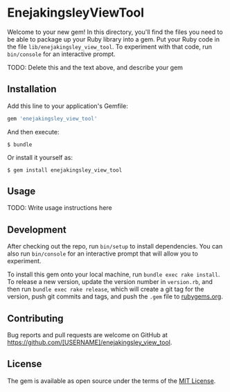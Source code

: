# EnejakingsleyViewTool

Welcome to your new gem! In this directory, you'll find the files you need to be able to package up your Ruby library into a gem. Put your Ruby code in the file `lib/enejakingsley_view_tool`. To experiment with that code, run `bin/console` for an interactive prompt.

TODO: Delete this and the text above, and describe your gem

## Installation

Add this line to your application's Gemfile:

```ruby
gem 'enejakingsley_view_tool'
```

And then execute:

    $ bundle

Or install it yourself as:

    $ gem install enejakingsley_view_tool

## Usage

TODO: Write usage instructions here

## Development

After checking out the repo, run `bin/setup` to install dependencies. You can also run `bin/console` for an interactive prompt that will allow you to experiment.

To install this gem onto your local machine, run `bundle exec rake install`. To release a new version, update the version number in `version.rb`, and then run `bundle exec rake release`, which will create a git tag for the version, push git commits and tags, and push the `.gem` file to [rubygems.org](https://rubygems.org).

## Contributing

Bug reports and pull requests are welcome on GitHub at https://github.com/[USERNAME]/enejakingsley_view_tool.

## License

The gem is available as open source under the terms of the [MIT License](https://opensource.org/licenses/MIT).
